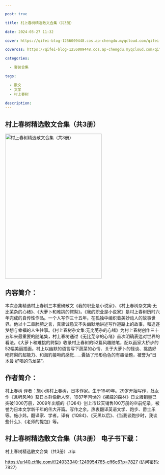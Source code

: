 ```yaml
---

post: true

title: 村上春树精选散文合集（共3册）

date: 2024-05-27 11:32

cover: https://qifei-blog-1256009448.cos.ap-chengdu.myqcloud.com/qifei-blog/6632fdb50ea9cb1403d9a41c.jpg

coveross: https://qifei-blog-1256009448.cos.ap-chengdu.myqcloud.com/qifei-blog/6632fdb50ea9cb1403d9a41c.jpg

categories:

  - 套装合集

tags:

  - 散文
  - 文学
  - 村上春树

description:
---
```


## 村上春树精选散文合集（共3册）
<img alt=" 村上春树精选散文合集（共3册）" class="aligncenter loading" data-was-processed="true" decoding="async" fetchpriority="high" height="471" src="https://qifei-blog-1256009448.cos.ap-chengdu.myqcloud.com/qifei-blog/6632fdb50ea9cb1403d9a41c.jpg" style="cursor: zoom-in;" width="314"/>

## 内容简介：

本次合集精选村上春树三本重磅散文《我的职业是小说家》、《村上春树杂文集:无比芜杂的心绪》、《大萝卜和难挑的鳄梨》。《我的职业是小说家》是村上春树历时六年完成的自传性作品。一个人写作三十五年，在孤独中编织着美妙动人的故事世界。他以十二章肺腑之言，真挚诚恳又不失幽默地讲述写作道路上的故事，和追逐梦想与幸福的人生往事。《村上春树杂文集:无比芜杂的心绪》为村上春树创作三十五年来最重要的随笔集，村上春树通过《无比芜杂的心绪》首次明确表达对世界的看法。《大萝卜和难挑的鳄梨》收录村上春树的52篇风趣随笔，配以画家大桥步的52幅美丽插画，村上以幽默的语言写下蔬菜的心情、关于大萝卜的怪谈、挑选好吃鳄梨的超能力、和海豹接吻的感觉……囊括了形形色色的有趣话题，被誉为“日本最 好喝的乌龙茶”。

## 作者简介：

村上春树 译者：施小炜村上春树，日本作家。生于1949年。29岁开始写作，处女作《且听风吟》获日本群像新人奖，1987年问世的《挪威的森林》日文版销量已突破1000万册，2009年出版的《1Q84》创上市12天销售100万册的空前纪录，被誉为日本文学新千年的伟大开篇。写作之余，热衷翻译英语文学、跑步、爵士乐等。施小炜，翻译家、学者。译有《1Q84》、《天黑以后》、《当我谈跑步时，我谈些什么》、《老师的提包》等。

## 村上春树精选散文合集（共3册） 电子书下载：
村上春树精选散文合集（共3册）.zip: 

https://url40.ctfile.com/f/24033340-1249954765-cff6c6?p=7827 (访问密码: 7827)
